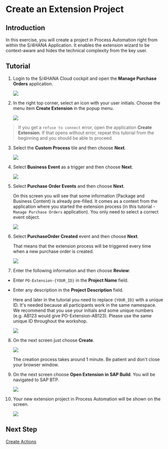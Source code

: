 # Create an Extension Project

## Introduction

In this exercise, you will create a project in Process Automation right from within the S/4HANA Application. It enables the extension wizard to be context-aware and hides the technical complexity from the key user.

## Tutorial

1. Login to the S/4HANA Cloud cockpit and open the **Manage Purchase Orders** application.

    ![](./img/open-po-app.png)

2. In the right top corner, select an icon with your user initials. Choose the menu item **Create Extension** in the popup menu.

    ![](./img/create-extension-menu.png)

> If you get a `refuse to connect` error, open the application **Create Extension**. If that opens without error, repeat this tutorial from the beginning and you should be able to proceed.

3. Select the **Custom Process** tile and then choose **Next**.

    ![](./img/custom-process.png)

4. Select **Business Event** as a trigger and then choose **Next**.

    ![](./img/business-event-trigger.png)

5. Select **Purchase Order Events** and then choose **Next**.

   On this screen you will see that some information (Package and Business Content) is already pre-filled. It comes as a context from the application where you started the extension process (in this tutorial - `Manage Purchase Orders` application). You only need to select a correct event object. 

    ![](./img/event-object-selection.png)

6. Select **PurchaseOrder Created** event and then choose **Next**.

   That means that the extension process will be triggered every time when a new purchase order is created.

    ![](./img/po-created-event.png)

7. Enter the following information and then choose **Review**:

  - Enter `PO-Extension-{YOUR_ID}` in the **Project Name** field.
  - Enter any description in the **Project Description** field.

    Here and later in the tutorial you need to replace `{YOUR_ID}` with a unique ID. It's needed because all participants work in the same namespace. We recommend that you use your initials and some unique numbers (e.g. AB123 would give PO-Extension-AB123). Please use the same unique ID throughout the workshop.
   
    ![](./img/extension-name.png)

8. On the next screen just choose **Create**.

    ![](./img/review-extension.png)

   The creation process takes around 1 minute. Be patient and don't close your browser window.

9. On the next screen choose **Open Extension in SAP Build**. You will be navigated to SAP BTP.

    ![](./img/extension-created-successfully.png)

10. Your new extension project in Process Automation will be shown on the screen.

    ![](./img/new-extension-overview.png)


## Next Step

[Create Actions](./create-actions.md)
